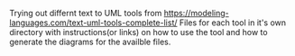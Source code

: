 Trying out differnt text to UML tools from https://modeling-languages.com/text-uml-tools-complete-list/
Files for each tool in it's own directory with instructions(or links) on how to use the tool and how to generate the diagrams for the availble files.
